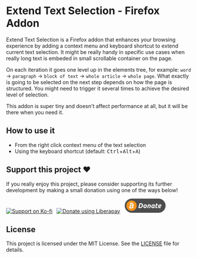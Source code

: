 # Extend Text Selection - Firefox Addon

Extend Text Selection is a Firefox addon that enhances your browsing experience by adding a context menu and keyboard shortcut to extend current text selection. It might be really handy in specific use cases when really long text is embeded in small scrollable container on the page. 

On each iteration it goes one level up in the elements tree, for example: `word` -> `paragraph` -> `block of text` -> `whole article` -> `whole page`. What exactly is going to be selected on the next step depends on how the page is structured. You might need to trigger it several times to achieve the desired level of selection.

This addon is super tiny and doesn't affect performance at all, but it will be there when you need it. 

## How to use it
- From the right click context menu of the text selection
- Using the keyboard shortcut (default: <kbd>Ctrl</kbd>+<kbd>Alt</kbd>+<kbd>A</kbd>)

## Support this project ❤️
If you really enjoy this project, please consider supporting its further development by making a small donation using one of the ways below!

<a href="https://ko-fi.com/emvaized"><img src="https://storage.ko-fi.com/cdn/kofi1.png?v=6" alt="Support on Ko-fi" height="40"></a> &nbsp; <a href="https://liberapay.com/emvaized/donate"><img alt="Donate using Liberapay" src="https://liberapay.com/assets/widgets/donate.svg" height="40"></a> &nbsp; <a href="https://emvaized.github.io/donate/bitcoin/"><img src="https://github.com/emvaized/emvaized.github.io/blob/main/donate/bitcoin/assets/bitcoin-donate-button.png?raw=true" alt="Donate Bitcoin" height="40" /></a>

## License
This project is licensed under the MIT License. See the [LICENSE](LICENSE) file for details.